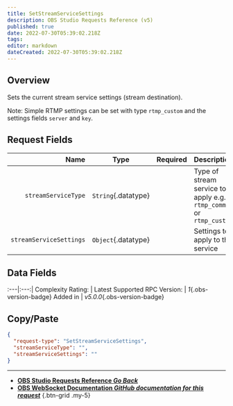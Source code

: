 ```yaml
---
title: SetStreamServiceSettings
description: OBS Studio Requests Reference (v5)
published: true
date: 2022-07-30T05:39:02.218Z
tags: 
editor: markdown
dateCreated: 2022-07-30T05:39:02.218Z
---
```


## Overview
Sets the current stream service settings (stream destination).

Note: Simple RTMP settings can be set with type `rtmp_custom` and the settings fields `server` and `key`.

## Request Fields
Name | Type | Required| Description |
----:|:----:|:-------:|:------------|
`streamServiceType` | `String`{.datatype} | <i class="mdi mdi-check"></i> | Type of stream service to apply e.g. `rtmp_common` or `rtmp_custom`
`streamServiceSettings` | `Object`{.datatype} | <i class="mdi mdi-check"></i> | Settings to apply to the service

## Data Fields
:---|:---:|
Complexity Rating: | <span class="stars stars--4"></span>
Latest Supported RPC Version: | *1*{.obs-version-badge}
Added in | *v5.0.0*{.obs-version-badge}

## Copy/Paste
```json
{
  "request-type": "SetStreamServiceSettings",
  "streamServiceType": "",
  "streamServiceSettings": ""
}
```

---

- [<i class="mdi mdi-chevron-left"></i>**OBS Studio Requests Reference *Go Back***](/en/Broadcasters/OBS/Requests)
- [<i class="mdi mdi-github"></i> **OBS WebSocket Documentation *GitHub documentation for this request***](https://github.com/obsproject/obs-websocket/blob/master/docs/generated/protocol.md#setstreamservicesettings)
{.btn-grid .my-5}